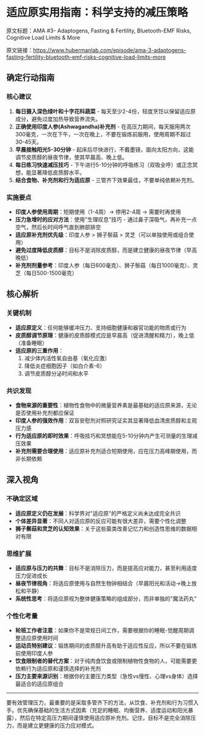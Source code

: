 # 适应原实用指南：科学支持的减压策略

原文标题：AMA #3- Adaptogens, Fasting & Fertility, Bluetooth-EMF Risks, Cognitive Load Limits & More

原文链接：https://www.hubermanlab.com/episode/ama-3-adaptogens-fasting-fertility-bluetooth-emf-risks-cognitive-load-limits-more

<YouTube videoId="uak_dXHh6s4" />

## 确定行动指南

### 核心建议
1. **每日摄入深色绿叶和十字花科蔬菜** - 每天至少2-4份，轻度烹饪以保留适应原成分，避免过度加热导致营养流失。
2. **正确使用印度人参(Ashwagandha)补充剂** - 在高压力期间，每天服用两次300毫克，一次在下午，一次在晚上，不要在锻炼前服用，使用周期不超过30-45天。
3. **早晨接触阳光5-30分钟** - 起床后尽快进行，不戴墨镜，面向太阳方向，这能调节皮质醇的昼夜节律，使其早晨高、晚上低。
4. **每日练习快速减压技巧** - 下午进行5-10分钟的呼吸练习（双吸全呼）或正念冥想，能显著降低皮质醇水平。
5. **结合食物、补充剂和行为适应原** - 三管齐下效果最佳，不要单纯依赖补充剂。

### 实施要点
- **印度人参使用周期**：短期使用（1-4周）→ 停用2-4周 → 需要时再使用
- **压力急增时的应对方法**：使用"生理叹息"技巧 - 通过鼻子深吸气，再补充一点空气，然后长时间呼气直到肺部排空
- **适应原补充剂优先级**：印度人参 > 狮子鬃菇 > 灵芝（可以单独使用或组合使用）
- **避免过度降低皮质醇**：目标不是消除皮质醇，而是建立健康的昼夜节律（早高晚低）
- **补充剂剂量参考**：印度人参（每日600毫克）、狮子鬃菇（每日1000毫克）、灵芝（每日500-1500毫克）

## 核心解析

### 关键机制
- **适应原定义**：任何能够缓冲压力、支持细胞健康和器官功能的物质或行为
- **皮质醇调节原理**：健康的皮质醇模式应是早晨高（促进清醒和精力），晚上低（准备睡眠）
- **适应原的三重作用**：
  1. 减少体内活性氧自由基（氧化应激）
  2. 降低炎症细胞因子（如白介素-6）
  3. 调节皮质醇分泌时间和水平

### 共识发现
- **食物来源的重要性**：植物性食物中的微量营养素是最基础的适应原来源，无论是否使用补充剂都应保证
- **印度人参的强效作用**：双盲安慰剂对照研究证实其显著降低血清皮质醇和主观压力感
- **行为适应原的即时效果**：呼吸技巧和冥想能在5-10分钟内产生可测量的生理减压效果
- **补充剂需要合理使用**：适应原补充剂适合短期使用，应在压力高峰期使用，而非长期依赖

## 深入视角

### 不确定区域
- **适应原定义仍在发展**：科学界对"适应原"的严格定义尚未达成完全共识
- **个体差异显著**：不同人对适应原的反应可能有很大差异，需要个性化调整
- **狮子鬃菇和灵芝的认知效果**：关于这些菌类改善记忆力和创造性思维的数据相对有限

### 思维扩展
- **适应原与压力的共舞**：目标不是消除压力，而是提高应对能力，甚至利用适度压力促进成长
- **昼夜节律视角**：将适应原使用与自然生物钟相结合（早晨阳光和活动→晚上放松和平静）
- **系统性思考**：将适应原视为整体健康策略的组成部分，而非单独的"魔法药丸"

### 个性化考量
- **轮班工作者注意**：如果你不是常规日间工作，需要根据你的睡眠-觉醒周期调整适应原使用时间
- **运动员特别建议**：锻炼期间的皮质醇升高有助于适应性反应，所以不要在锻炼前使用印度人参
- **饮食限制者的替代方案**：对于纯肉食饮食或限制植物性食物的人，可能需要更依赖行为适应原和谨慎选择的补充剂
- **压力主要来源识别**：根据你的主要压力类型（急性vs慢性、心理vs身体）选择最适合的适应原组合

---

要有效管理压力，最重要的是采取多管齐下的方法，从饮食、补充剂和行为习惯入手。优先确保基础的生活方式因素（充足的睡眠、均衡营养、适度运动和阳光暴露），然后在特定高压力期间谨慎使用适应原补充剂。记住，目标不是完全消除压力，而是建立更健康的压力应对模式。
